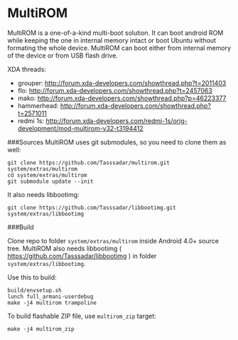 # MultiROM
MultiROM is a one-of-a-kind multi-boot solution. It can boot android ROM while
keeping the one in internal memory intact or boot Ubuntu without formating
the whole device. MultiROM can boot either from internal memory of the device
or from USB flash drive.

XDA threads:
* grouper: http://forum.xda-developers.com/showthread.php?t=2011403
* flo: http://forum.xda-developers.com/showthread.php?t=2457063
* mako: http://forum.xda-developers.com/showthread.php?p=46223377
* hammerhead: http://forum.xda-developers.com/showthread.php?t=2571011
* redmi 1s: http://forum.xda-developers.com/redmi-1s/orig-development/mod-multirom-v32-t3194412

###Sources
MultiROM uses git submodules, so you need to clone them as well:

    git clone https://github.com/Tasssadar/multirom.git system/extras/multirom
    cd system/extras/multirom
    git submodule update --init

It also needs libbootimg:

    git clone https://github.com/Tasssadar/libbootimg.git system/extras/libbootimg

###Build

Clone repo to folder `system/extras/multirom` inside Android 4.0+ source tree.
MultiROM also needs libbootimg ( https://github.com/Tasssadar/libbootimg )
in folder `system/extras/libbootimg`. 

Use this to build:

    build/envsetup.sh
    lunch full_armani-userdebug
    make -j4 multirom trampoline

To build flashable ZIP file, use `multirom_zip` target:

    make -j4 multirom_zip
